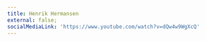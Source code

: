 ```yaml
---
title: Henrik Hermansen
external: false;
socialMediaLink: 'https://www.youtube.com/watch?v=dQw4w9WgXcQ'
---
```


